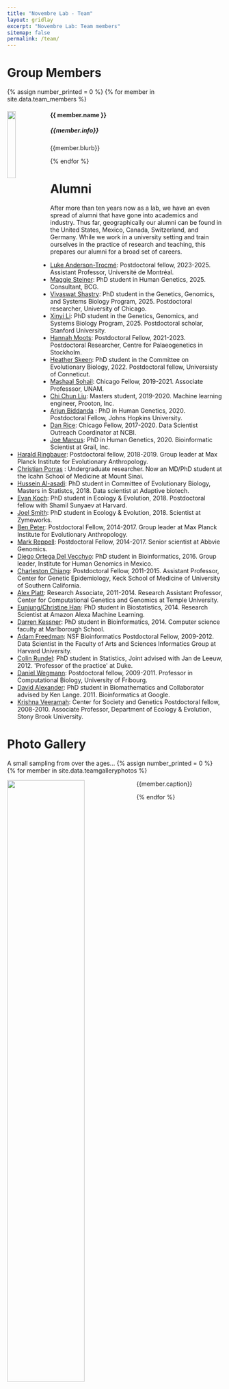 ```yaml
---
title: "Novembre Lab - Team"
layout: gridlay
excerpt: "Novembre Lab: Team members"
sitemap: false
permalink: /team/
---
```


# Group Members

{% assign number_printed = 0 %}
{% for member in site.data.team_members %}

<div class="row">

<div class="col-sm-11 clearfix">
  <img src="{{ site.url }}{{ site.baseurl }}/images/teampic/{{ member.photo }}" class="img-responsive" width="20%" style="float: left" />
  <h4>{{ member.name }}</h4>
  <h5><i>{{member.info}}</i></h5>
  <p>{{member.blurb}}</p>
</div>

</div>

{% endfor %}

# Alumni
 After more than ten years now as a lab, we have an even spread of alumni that have gone into academics and industry. Thus far, geographically our alumni can be found in the United States, Mexico, Canada, Switzerland, and Germany.  While we work in a university setting and train ourselves in the practice of research and teaching, this prepares our alumni for a broad set of careers.
- [Luke Anderson-Trocmé](https://lukeandersontrocme.github.io/): Postdoctoral fellow, 2023-2025. Assistant Professor, Université de Montréal.
- [Maggie Steiner](https://maggiesteiner.github.io/): PhD student in Human Genetics, 2025. Consultant, BCG.
- [Vivaswat Shastry](https://vivaswats.github.io/1_about.html): PhD student in the Genetics, Genomics, and Systems Biology Program, 2025. Postdoctoral researcher, University of Chicago.
- [Xinyi Li](https://scholar.google.com/citations?user=P2QcsnAAAAAJ&hl=en): PhD student in the Genetics, Genomics, and Systems Biology Program, 2025. Postdoctoral scholar, Stanford University.
- [Hannah Moots](https://sites.google.com/view/hannah-moots/home): Postdoctoral Fellow, 2021-2023. Postdoctoral Researcher, Centre for Palaeogenetics in Stockholm. 
- [Heather Skeen](https://scholar.google.com/citations?user=h58BltkAAAAJ&hl=en): PhD student in the Committee on Evolutionary Biology, 2022.  Postdoctoral fellow, Universisty of Conneticut. 
- [Mashaal Sohail](https://www.sohaillab.com): Chicago Fellow, 2019-2021.  Associate Professsor, UNAM. 
- [Chi Chun Liu](https://www.linkedin.com/in/chi-chun-liu/): Masters student, 2019-2020.  Machine learning engineer, Prooton, Inc.
- [Arjun Biddanda](https://aabiddanda.github.io/) : PhD in Human Genetics, 2020.  Postdoctoral Fellow, Johns Hopkins University.
- [Dan Rice](https://dp-rice.github.io/): Chicago Fellow, 2017-2020. Data Scientist Outreach Coordinator at NCBI.  
- [Joe Marcus](https://www.linkedin.com/in/joseph-marcus-661bb3ab/): PhD in Human Genetics, 2020.  Bioinformatic Scientist at Grail, Inc.
- [Harald Ringbauer](https://reich.hms.harvard.edu/people/harald-ringbauer): Postdoctoral fellow, 2018-2019.  Group leader at Max Planck Institute for Evolutionary Anthropology.
- [Christian Porras](https://www.linkedin.com/in/cporras) : Undergraduate researcher.  Now an MD/PhD student at the Icahn School of Medicine at Mount Sinai.
- [Hussein Al-asadi](https://www.linkedin.com/in/hussein-al-asadi-82b5b71b): PhD student in Committee of Evolutionary Biology, Masters in Statistcs, 2018.  Data scientist at Adaptive biotech.  
- [Evan Koch](https://emkoch.github.io): PhD student in Ecology & Evolution, 2018.  Postdoctoral fellow with Shamil Sunyaev at Harvard.
- [Joel Smith](https://www.linkedin.com/in/joel-smith-36a32a149): PhD student in Ecology & Evolution, 2018.  Scientist at Zymeworks.
- [Ben Peter](http://www.eva.mpg.de/genetics/staff/benjamin-peter/index.html): Postdoctoral Fellow, 2014-2017.  Group leader at Max Planck Institute for Evolutionary Anthropology.
- [Mark Reppell](https://www.linkedin.com/in/mark-reppell-9870a981): Postdoctoral Fellow, 2014-2017.  Senior scientist at Abbvie Genomics.
- [Diego Ortega Del Vecchyo](http://diegoortega.bol.ucla.edu/): PhD student in Bioinformatics, 2016.  Group leader, Institute for Human Genomics in Mexico.  
- [Charleston Chiang](https://chianglab.usc.edu): Postdoctoral Fellow, 2011-2015. Assistant Professor, Center for Genetic Epidemiology, Keck School of Medicine of University of Southern California.
- [Alex Platt](http://www.alexanderplatt.org): Research Associate, 2011-2014.  Research Assistant Professor, Center for Computational Genetics and Genomics at Temple University.
- [Eunjung/Christine Han](https://www.linkedin.com/pub/eunjung-christine-han/85/5a8/510): PhD student in Biostatistics, 2014.  Research Scientist at Amazon Alexa Machine Learning.
- [Darren Kessner](https://www.linkedin.com/in/darrenkessner): PhD student in Bioinformatics, 2014.  Computer science faculty at Marlborough School.
- [Adam Freedman](https://www.linkedin.com/pub/adam-freedman/17/811/b92): NSF Bioinformatics Postdoctoral Fellow, 2009-2012.  Data Scientist in the Faculty of Arts and Sciences Informatics Group at Harvard University.
- [Colin Rundel](https://stat.duke.edu/~cr173/): PhD student in Statistics, Joint advised with Jan de Leeuw, 2012. 'Professor of the practice' at Duke.
- [Daniel Wegmann](http://www.unifr.ch/biochem/index.php?id=789): Postdoctoral fellow, 2009-2011. Professor in Computational Biology, University of Fribourg.
- [David Alexander](http://dalexander.github.io/): PhD student in Biomathematics and Collaborator advised by Ken Lange.  2011.  Bioinformatics at Google.
- [Krishna Veeramah](http://life.bio.sunysb.edu/ee/veeramahlab/): Center for Society and Genetics Postdoctoral fellow, 2008-2010.  Associate Professor, Department of Ecology & Evolution, Stony Brook University.  

# Photo Gallery

A small sampling from over the ages...
{% assign number_printed = 0 %}
{% for member in site.data.teamgalleryphotos %}

<div class="row">

<div class="col-sm-11 clearfix">
  <img src="{{ site.url }}{{ site.baseurl }}/images/teampic/{{ member.photo }}" class="img-responsive" width="60%" style="float: left" />
  <p>{{member.caption}}</p>
</div>

</div>

{% endfor %}
